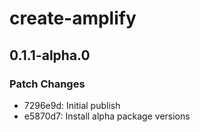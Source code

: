 # create-amplify

## 0.1.1-alpha.0

### Patch Changes

- 7296e9d: Initial publish
- e5870d7: Install alpha package versions
